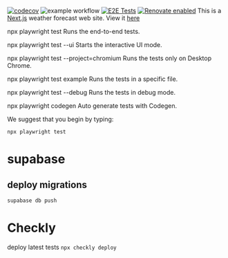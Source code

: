 [![codecov](https://codecov.io/gh/sjclark76/metvuw-mobile/branch/main/graph/badge.svg?token=KN4LGY2GFW)](https://codecov.io/gh/sjclark76/metvuw-mobile)
![example workflow](https://github.com/sjclark76/metvuw-mobile/actions/workflows/build-and-test.yml/badge.svg)
[![E2E Tests](https://github.com/sjclark76/metvuw-mobile/actions/workflows/playwright.yml/badge.svg)](https://github.com/sjclark76/metvuw-mobile/actions/workflows/playwright.yml)
[![Renovate enabled](https://img.shields.io/badge/renovate-enabled-brightgreen.svg)](https://renovatebot.com/)
This is a [Next.js](https://nextjs.org/) weather forecast web site. View it [here](https://www.metvuwmobile.com)

npx playwright test
Runs the end-to-end tests.

npx playwright test --ui
Starts the interactive UI mode.

npx playwright test --project=chromium
Runs the tests only on Desktop Chrome.

npx playwright test example
Runs the tests in a specific file.

npx playwright test --debug
Runs the tests in debug mode.

npx playwright codegen
Auto generate tests with Codegen.

We suggest that you begin by typing:

    npx playwright test


# supabase

## deploy migrations
`supabase db push`


# Checkly

deploy latest tests
`npx checkly deploy`

